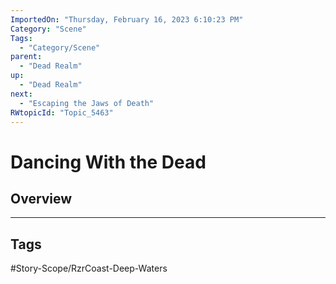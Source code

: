 ```yaml
---
ImportedOn: "Thursday, February 16, 2023 6:10:23 PM"
Category: "Scene"
Tags:
  - "Category/Scene"
parent:
  - "Dead Realm"
up:
  - "Dead Realm"
next:
  - "Escaping the Jaws of Death"
RWtopicId: "Topic_5463"
---
```

# Dancing With the Dead
## Overview

---
## Tags
#Story-Scope/RzrCoast-Deep-Waters

